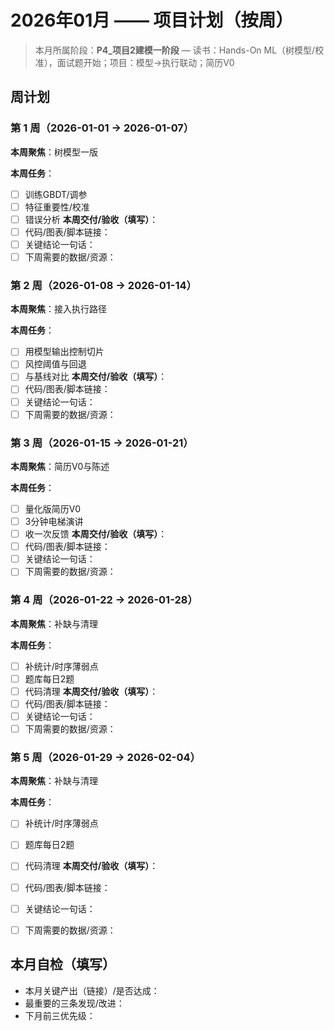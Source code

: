 # 2026年01月 —— 项目计划（按周）

> 本月所属阶段：**P4_项目2建模一阶段** — 读书：Hands-On ML（树模型/校准），面试题开始；项目：模型→执行联动；简历V0

## 周计划

### 第 1 周（2026-01-01 → 2026-01-07）
**本周聚焦**：树模型一版

**本周任务**：
- [ ] 训练GBDT/调参
- [ ] 特征重要性/校准
- [ ] 错误分析
**本周交付/验收（填写）**：
- [ ] 代码/图表/脚本链接：
- [ ] 关键结论一句话：
- [ ] 下周需要的数据/资源：

### 第 2 周（2026-01-08 → 2026-01-14）
**本周聚焦**：接入执行路径

**本周任务**：
- [ ] 用模型输出控制切片
- [ ] 风控阈值与回退
- [ ] 与基线对比
**本周交付/验收（填写）**：
- [ ] 代码/图表/脚本链接：
- [ ] 关键结论一句话：
- [ ] 下周需要的数据/资源：

### 第 3 周（2026-01-15 → 2026-01-21）
**本周聚焦**：简历V0与陈述

**本周任务**：
- [ ] 量化版简历V0
- [ ] 3分钟电梯演讲
- [ ] 收一次反馈
**本周交付/验收（填写）**：
- [ ] 代码/图表/脚本链接：
- [ ] 关键结论一句话：
- [ ] 下周需要的数据/资源：

### 第 4 周（2026-01-22 → 2026-01-28）
**本周聚焦**：补缺与清理

**本周任务**：
- [ ] 补统计/时序薄弱点
- [ ] 题库每日2题
- [ ] 代码清理
**本周交付/验收（填写）**：
- [ ] 代码/图表/脚本链接：
- [ ] 关键结论一句话：
- [ ] 下周需要的数据/资源：

### 第 5 周（2026-01-29 → 2026-02-04）
**本周聚焦**：补缺与清理

**本周任务**：
- [ ] 补统计/时序薄弱点
- [ ] 题库每日2题
- [ ] 代码清理
**本周交付/验收（填写）**：
- [ ] 代码/图表/脚本链接：
- [ ] 关键结论一句话：
- [ ] 下周需要的数据/资源：


## 本月自检（填写）
- 本月关键产出（链接）/是否达成：
- 最重要的三条发现/改进：
- 下月前三优先级：
